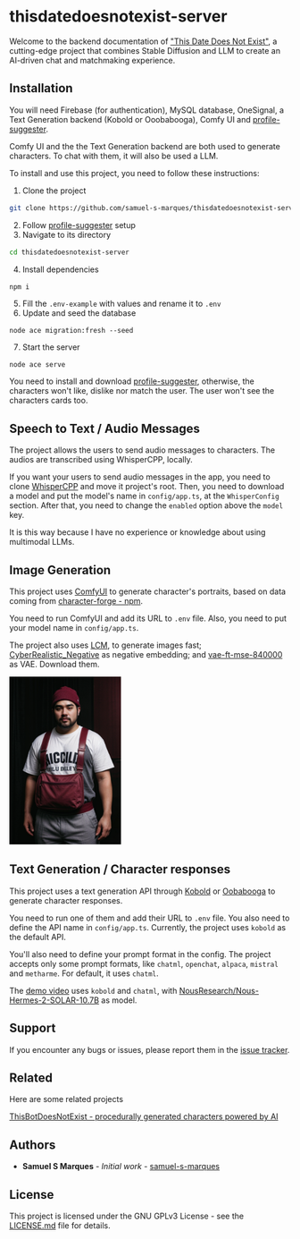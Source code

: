 # thisdatedoesnotexist-server

Welcome to the backend documentation of ["This Date Does Not Exist"](https://github.com/samuel-s-marques/thisdatedoesnotexist), a cutting-edge project that combines Stable Diffusion and LLM to create an AI-driven chat and matchmaking experience.

## Installation

You will need Firebase (for authentication), MySQL database, OneSignal, a Text Generation backend (Kobold or Ooobabooga), Comfy UI and [profile-suggester](https://github.com/samuel-s-marques/thisdatedoesnotexist-profile-suggester).

Comfy UI and the the Text Generation backend are both used to generate characters. To chat with them, it will also be used a LLM. 

To install and use this project, you need to follow these instructions:

1. Clone the project
```bash
git clone https://github.com/samuel-s-marques/thisdatedoesnotexist-server.git
```
2. Follow [profile-suggester](https://github.com/samuel-s-marques/thisdatedoesnotexist-profile-suggester) setup
3. Navigate to its directory
```bash
cd thisdatedoesnotexist-server
```
4. Install dependencies
```bash
npm i
```
5. Fill the `.env-example` with values and rename it to `.env`
6. Update and seed the database
```
node ace migration:fresh --seed
```
7. Start the server
```
node ace serve
```

You need to install and download [profile-suggester](https://github.com/samuel-s-marques/thisdatedoesnotexist-profile-suggester), otherwise, the characters won't like, dislike nor match the user. The user won't see the characters cards too.

## Speech to Text / Audio Messages
The project allows the users to send audio messages to characters. The audios are transcribed using WhisperCPP, locally.

If you want your users to send audio messages in the app, you need to clone [WhisperCPP](https://github.com/ggerganov/whisper.cpp) and move it project's root. Then, you need to download a model and put the model's name in `config/app.ts`, at the `WhisperConfig` section. After that, you need to change the `enabled` option above the `model` key.

It is this way because I have no experience or knowledge about using multimodal LLMs.

## Image Generation
This project uses [ComfyUI](https://github.com/comfyanonymous/ComfyUI) to generate character's portraits, based on data coming from [character-forge - npm](https://www.npmjs.com/package/character-forge).

You need to run ComfyUI and add its URL to `.env` file. Also, you need to put your model name in `config/app.ts`.

The project also uses [LCM](https://civitai.com/models/195519/lcm-lora-weights-stable-diffusion-acceleration-module), to generate images fast; [CyberRealistic_Negative](https://civitai.com/models/77976/cyberrealistic-negative) as negative embedding; and [vae-ft-mse-840000](https://huggingface.co/stabilityai/sd-vae-ft-mse-original) as VAE. Download them.

<img src="assets/images/example.png" alt="Example character" width="200"/>

## Text Generation / Character responses
This project uses a text generation API through [Kobold](https://github.com/kalomaze/koboldcpp) or [Oobabooga](https://github.com/oobabooga/text-generation-webui) to generate character responses. 

You need to run one of them and add their URL to `.env` file. You also need to define the API name in `config/app.ts`. Currently, the project uses `kobold` as the default API. 

You'll also need to define your prompt format in the config. The project accepts only some prompt formats, like `chatml`, `openchat`, `alpaca`, `mistral` and `metharme`. For default, it uses `chatml`.

The [demo video]() uses `kobold` and `chatml`, with [NousResearch/Nous-Hermes-2-SOLAR-10.7B](https://huggingface.co/NousResearch/Nous-Hermes-2-SOLAR-10.7B) as model.

## Support

If you encounter any bugs or issues, please report them in the [issue tracker](https://github.com/samuel-s-marques/thisdatedoesnotexist-server/issues).

## Related

Here are some related projects

[ThisBotDoesNotExist - procedurally generated characters powered by AI](https://github.com/samuel-s-marques/thisbotdoesnotexist)


## Authors

- **Samuel S Marques** - *Initial work* - [samuel-s-marques](https://github.com/samuel-s-marques)


## License

This project is licensed under the GNU GPLv3 License - see the [LICENSE.md](LICENSE.md) file for details.

